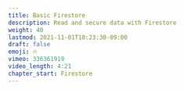 ```yaml
---
title: Basic Firestore
description: Read and secure data with Firestore
weight: 40
lastmod: 2021-11-01T10:23:30-09:00
draft: false
emoji: 🔥
vimeo: 336361919
video_length: 4:21
chapter_start: Firestore 
---
```


